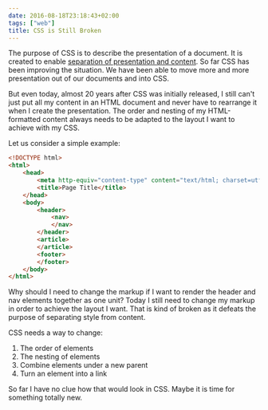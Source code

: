 ```yaml
---
date: 2016-08-18T23:18:43+02:00
tags: ["web"]
title: CSS is Still Broken
---
```


The purpose of CSS is to describe the presentation of a document. It is created to enable [separation of presentation and content](https://en.wikipedia.org/wiki/Separation_of_presentation_and_content). So far CSS has been improving the situation. We have been able to move more and more presentation out of our documents and into CSS.

But even today, almost 20 years after CSS was initially released, I still can't just put all my content in an HTML document and never have to rearrange it when I create the presentation. The order and nesting of my HTML-formatted content always needs to be adapted to the layout I want to achieve with my CSS.

Let us consider a simple example:

```html
<!DOCTYPE html>
<html>
    <head>
        <meta http-equiv="content-type" content="text/html; charset=utf-8">
        <title>Page Title</title>
    </head>
    <body>
        <header>
            <nav>
            </nav>
        </header>
        <article>
        </article>
        <footer>
        </footer>
    </body>
</html>
```

Why should I need to change the markup if I want to render the header and nav elements together as one unit? Today I still need to change my markup in order to achieve the layout I want. That is kind of broken as it defeats the purpose of separating style from content.

CSS needs a way to change:

1. The order of elements
2. The nesting of elements
3. Combine elements under a new parent
4. Turn an element into a link

So far I have no clue how that would look in CSS. Maybe it is time for something totally new.